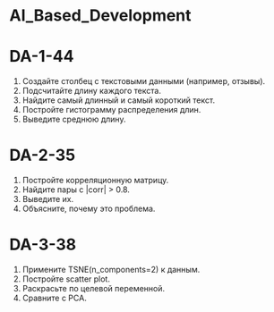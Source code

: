 # AI_Based_Development

# DA-1-44
1. Создайте столбец с текстовыми данными (например, отзывы).
2. Подсчитайте длину каждого текста.
3. Найдите самый длинный и самый короткий текст.
4. Постройте гистограмму распределения длин.
5. Выведите среднюю длину.

# DA-2-35
1. Постройте корреляционную матрицу.
2. Найдите пары с |corr| > 0.8.
3. Выведите их.
4. Объясните, почему это проблема.

# DA-3-38
1. Примените TSNE(n_components=2) к данным.
2. Постройте scatter plot.
3. Раскрасьте по целевой переменной.
4. Сравните с PCA.